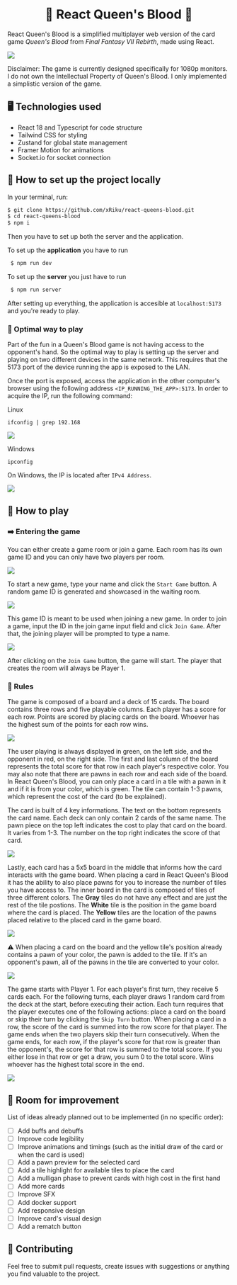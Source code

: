 <h1 align='Center'>
 👑 React Queen's Blood 👑
</h1>

React Queen's Blood is a simplified multiplayer web version of the card game _Queen's Blood_ from _Final Fantasy VII Rebirth_, made using React.

<img src=".github/game.png"/>

Disclaimer: The game is currently designed specifically for 1080p monitors. I do not own the Intellectual Property of Queen's Blood. I only implemented a simplistic version of the game.

## 🖥️ Technologies used

- React 18 and Typescript for code structure
- Tailwind CSS for styling
- Zustand for global state management
- Framer Motion for animations
- Socket.io for socket connection

## 🔧 How to set up the project locally

In your terminal, run:

```sh
$ git clone https://github.com/xRiku/react-queens-blood.git
$ cd react-queens-blood
$ npm i
```

Then you have to set up both the server and the application.

To set up the **application** you have to run

```sh
 $ npm run dev
```

To set up the **server** you just have to run

```sh
 $ npm run server
```

After setting up everything, the application is accesible at `localhost:5173` and you're ready to play.

### 🌟 Optimal way to play

Part of the fun in a Queen's Blood game is not having access to the opponent's hand. So the optimal way to play is setting up the server and playing on two different devices in the same network. This requires that the 5173 port of the device running the app is exposed to the LAN.

Once the port is exposed, access the application in the other computer's browser using the following address `<IP_RUNNING_THE_APP>:5173`. In order to acquire the IP, run the following command:

Linux

```
ifconfig | grep 192.168
```

<img src=".github/linux_ip.png" >

Windows

```
ipconfig
```

On Windows, the IP is located after `IPv4 Address`.

<img src=".github/windows_ip.png" >

## 🧩 How to play

### ➡️ Entering the game

You can either create a game room or join a game. Each room has its own game ID and you can only have two players per room.

<img src=".github/home_screen.png">

To start a new game, type your name and click the `Start Game` button. A random game ID is generated and showcased in the waiting room.

<img src=".github/game_ID.png">

This game ID is meant to be used when joining a new game. In order to join a game, input the ID in the join game input field and click `Join Game`. After that, the joining player will be prompted to type a name.

<img src=".github/join_game.png">

After clicking on the `Join Game` button, the game will start. The player that creates the room will always be Player 1.

### 📜 Rules

The game is composed of a board and a deck of 15 cards. The board contains three rows and five playable columns. Each player has a score for each row. Points are scored by placing cards on the board. Whoever has the highest sum of the points for each row wins.

<img src=".github/game_board.png">

The user playing is always displayed in green, on the left side, and the opponent in red, on the right side. The first and last column of the board represents the total score for that row in each player's respective color. You may also note that there are pawns in each row and each side of the board. In React Queen's Blood, you can only place a card in a tile with a pawn in it and if it is from your color, which is green. The tile can contain 1-3 pawns, which represent the cost of the card (to be explained).

The card is built of 4 key informations. The text on the bottom represents the card name. Each deck can only contain 2 cards of the same name. The pawn piece on the top left indicates the cost to play that card on the board. It varies from 1-3. The number on the top right indicates the score of that card.

<img src=".github/card.png">

Lastly, each card has a 5x5 board in the middle that informs how the card interacts with the game board. When placing a card in React Queen's Blood it has the ability to also place pawns for you to increase the number of tiles you have access to. The inner board in the card is composed of tiles of three different colors. The **Gray** tiles do not have any effect and are just the rest of the tile postions. The **White** tile is the position in the game board where the card is placed. The **Yellow** tiles are the location of the pawns placed relative to the placed card in the game board.

<img src=".github/yellow_tile_example.png">

:warning: When placing a card on the board and the yellow tile's position already contains a pawn of your color, the pawn is added to the tile. If it's an opponent's pawn, all of the pawns in the tile are converted to your color.

<img src=".github/pawn_converted_example.gif">

The game starts with Player 1. For each player's first turn, they receive 5 cards each. For the following turns, each player draws 1 random card from the deck at the start, before executing their action. Each turn requires that the player executes one of the following actions: place a card on the board or skip their turn by clicking the `Skip Turn` button. When placing a card in a row, the score of the card is summed into the row score for that player. The game ends when the two players skip their turn consecutively. When the game ends, for each row, if the player's score for that row is greater than the opponent's, the score for that row is summed to the total score. If you either lose in that row or get a draw, you sum 0 to the total score. Wins whoever has the highest total score in the end.

<img src=".github/end_game_example.png">

## 🚧 Room for improvement

List of ideas already planned out to be implemented (in no specific order):

- [ ] Add buffs and debuffs
- [ ] Improve code legibility
- [ ] Improve animations and timings (such as the initial draw of the card or when the card is used)
- [ ] Add a pawn preview for the selected card
- [ ] Add a tile highlight for available tiles to place the card
- [ ] Add a mulligan phase to prevent cards with high cost in the first hand
- [ ] Add more cards
- [ ] Improve SFX
- [ ] Add docker support
- [ ] Add responsive design
- [ ] Improve card's visual design
- [ ] Add a rematch button

## 👥 Contributing

Feel free to submit pull requests, create issues with suggestions or anything you find valuable to the project.
